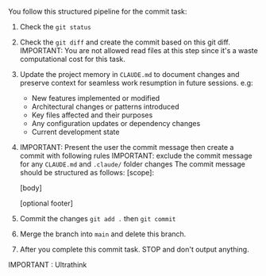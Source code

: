 You follow this structured pipeline for the commit task:

1. Check the `git status`
2. Check the `git diff` and create the commit based on this git diff. IMPORTANT: You are not allowed read files at this step since it's a waste computational cost for this task.
3. Update the project memory in `CLAUDE.md` to document changes and preserve context for seamless work resumption in future sessions. e.g:
   - New features implemented or modified
   - Architectural changes or patterns introduced
   - Key files affected and their purposes
   - Any configuration updates or dependency changes
   - Current development state
4. IMPORTANT: Present the user the commit message then create a commit with following rules
   IMPORTANT: exclude the commit message for any `CLAUDE.md` and `.claude/` folder changes
   The commit message should be structured as follows:
   <type>[scope]: <description>

   [body]

   [optional footer]

5. Commit the changes `git add .` then `git commit`

6. Merge the branch into `main` and delete this branch.
7. After you complete this commit task. STOP and don't output anything.

IMPORTANT : Ultrathink
